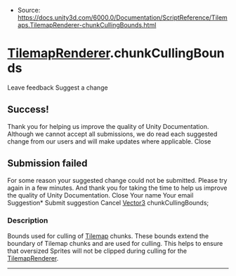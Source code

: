 * Source: https://docs.unity3d.com/6000.0/Documentation/ScriptReference/Tilemaps.TilemapRenderer-chunkCullingBounds.html

#  [TilemapRenderer](https://docs.unity3d.com/6000.0/Documentation/ScriptReference/Tilemaps.TilemapRenderer.html).chunkCullingBounds
Leave feedback
Suggest a change
## Success!
Thank you for helping us improve the quality of Unity Documentation. Although we cannot accept all submissions, we do read each suggested change from our users and will make updates where applicable.
Close
## Submission failed
For some reason your suggested change could not be submitted. Please <a>try again</a> in a few minutes. And thank you for taking the time to help us improve the quality of Unity Documentation.
Close
Your name Your email Suggestion* Submit suggestion
Cancel
[Vector3](https://docs.unity3d.com/6000.0/Documentation/ScriptReference/Vector3.html) chunkCullingBounds; 
### Description
Bounds used for culling of [Tilemap](https://docs.unity3d.com/6000.0/Documentation/ScriptReference/Tilemaps.Tilemap.html) chunks.
These bounds extend the boundary of Tilemap chunks and are used for culling. This helps to ensure that oversized Sprites will not be clipped during culling for the [TilemapRenderer](https://docs.unity3d.com/6000.0/Documentation/ScriptReference/Tilemaps.TilemapRenderer.html).
* * *
